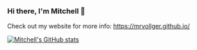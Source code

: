 ### Hi there, I'm Mitchell 👋

Check out my website for more info:
https://mrvollger.github.io/

[![Mitchell's GitHub stats](https://github-readme-stats.vercel.app/api?username=mrvollger&show_icons=true&theme=dark)](https://mrvollger.github.io/software)

<!--
**mrvollger/mrvollger** is a ✨ _special_ ✨ repository because its `README.md` (this file) appears on your GitHub profile.

Here are some ideas to get you started:

- 🔭 I’m currently working on ...
- 🌱 I’m currently learning ...
- 👯 I’m looking to collaborate on ...
- 🤔 I’m looking for help with ...
- 💬 Ask me about ...
- 📫 How to reach me: ...
- 😄 Pronouns: ...
- ⚡ Fun fact: ...
-->

